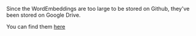 Since the WordEmbeddings are too large to be stored on Github, they've been stored on Google Drive.

You can find them [here](https://drive.google.com/drive/folders/1XHGF93MAZq7xG9MtqYeePK5MULV_XH3i?usp=sharing)